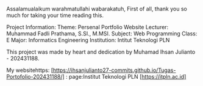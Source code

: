 Assalamualaikum warahmatullahi wabarakatuh, First of all, thank you so much for taking your time reading this.

Project Information: Theme: Persenal Portfolio Website Lecturer: Muhammad Fadli Prathama, S.SI., M.MSI. Subject: Web Programming Class: E Major: Informatics Engineering Institution: Intitut Teknologi PLN

This project was made by heart and dedication by Muhamad Ihsan Julianto - 202431188.

My websitehttps: [https://ihsanjulianto27-commits.github.io/Tugas-Portofolio-202431188/] : page:Institut Teknologi PLN [https://itpln.ac.id]


